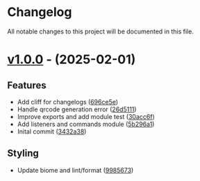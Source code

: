 # Changelog
All notable changes to this project will be documented in this file.

# [v1.0.0](https://github.com/NedcloarBR/NestWhats/commits/v1.0.0) - (2025-02-01)

## Features

- Add cliff for changelogs ([696ce5e](https://github.com/NedcloarBR/NestWhats/commit/696ce5ec41b9f16f54d7d36f85b5a1e7093bcc2c))
- Handle qrcode generation error ([26d5111](https://github.com/NedcloarBR/NestWhats/commit/26d5111020b728028c8917a734d1ecbbf5413a6a))
- Improve exports and add module test ([30acc6f](https://github.com/NedcloarBR/NestWhats/commit/30acc6ff8a6e1a49e9787c4c851586c3eef7f4de))
- Add listeners and commands module ([5b296a1](https://github.com/NedcloarBR/NestWhats/commit/5b296a1a1b58353d307af906512688e01c0b381c))
- Inital commit ([3432a38](https://github.com/NedcloarBR/NestWhats/commit/3432a38576ee27e0a2d90952459f436c1ae03a34))

## Styling

- Update biome and lint/format ([9985673](https://github.com/NedcloarBR/NestWhats/commit/9985673e19da6397bd7432df8824c2e70be77415))

